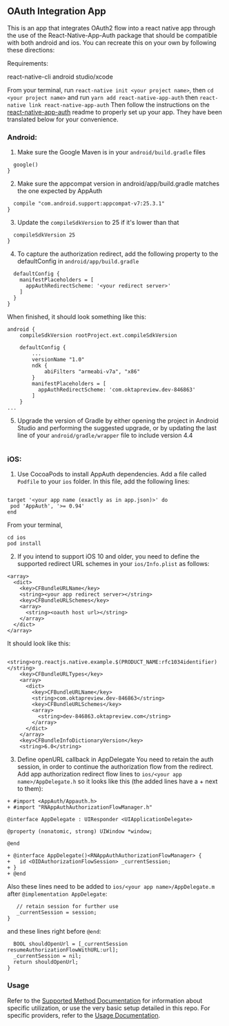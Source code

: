 ## OAuth Integration App

This is an app that integrates OAuth2 flow into a react native app through the
use of the React-Native-App-Auth package that should be compatible with both
android and ios. You can recreate this on your own by following these directions:

Requirements:

react-native-cli
android studio/xcode

From your terminal, run `react-native init <your project name>`, then
`cd <your project name>` and run `yarn add react-native-app-auth` then
`react-native link react-native-app-auth` Then follow the instructions on the
[react-native-app-auth](https://github.com/FormidableLabs/react-native-app-auth)
readme to properly set up your app. They have been translated below for your
convenience.

### Android:
1. Make sure the Google Maven is in your `android/build.gradle` files
```repositories {
  google()
}
```

2. Make sure the appcompat version in android/app/build.gradle matches the one
expected by AppAuth
```dependencies {
  compile "com.android.support:appcompat-v7:25.3.1"
}
```

3. Update the `compileSdkVersion` to 25 if it's lower than that
```android {
  compileSdkVersion 25
}
```

4. To capture the authorization redirect, add the following property to the
defaultConfig in `android/app/build.gradle`
```android {
  defaultConfig {
    manifestPlaceholders = [
      appAuthRedirectScheme: '<your redirect server>'
    ]
  }
}
```
When finished, it should look something like this:
```...
android {
    compileSdkVersion rootProject.ext.compileSdkVersion

    defaultConfig {
        ...
        versionName "1.0"
        ndk {
            abiFilters "armeabi-v7a", "x86"
        }
        manifestPlaceholders = [
          appAuthRedirectScheme: 'com.oktapreview.dev-846863'
        ]
    }
...
```

5. Upgrade the version of Gradle by either opening the project in Android Studio
and performing the suggested upgrade, or by updating the last line of your
`android/gradle/wrapper` file to include version 4.4
```distributionUrl=https\://services.gradle.org/distributions/gradle-4.4-all.zip
```
### iOS:
1. Use CocoaPods to install AppAuth dependencies. Add a file called `Podfile`
to your `ios` folder. In this file, add the following lines:
```platform :ios, '11.0'

target '<your app name (exactly as in app.json)>' do
 pod 'AppAuth', '>= 0.94'
end
```
From your terminal,
```sudo gem install cocoapods
cd ios
pod install
```

2. If you intend to support iOS 10 and older, you need to define the supported redirect URL schemes in your `ios/Info.plist` as follows:
```<key>CFBundleURLTypes</key>
<array>
  <dict>
    <key>CFBundleURLName</key>
    <string><your app redirect server></string>
    <key>CFBundleURLSchemes</key>
    <array>
      <string><oauth host url></string>
    </array>
  </dict>
</array>
```
It should look like this:
```	<key>CFBundleIdentifier</key>
	<string>org.reactjs.native.example.$(PRODUCT_NAME:rfc1034identifier)</string>
	<key>CFBundleURLTypes</key>
	<array>
	  <dict>
	    <key>CFBundleURLName</key>
	    <string>com.oktapreview.dev-846863</string>
	    <key>CFBundleURLSchemes</key>
	    <array>
	      <string>dev-846863.oktapreview.com</string>
	    </array>
	  </dict>
	</array>
	<key>CFBundleInfoDictionaryVersion</key>
	<string>6.0</string>
```

3. Define openURL callback in AppDelegate
You need to retain the auth session, in order to continue the authorization
flow from the redirect. Add app authorization redirect flow lines to
`ios/<your app name>/AppDelegate.h` so it looks like this (the added lines have
a + next to them):
```#import <UIKit/UIKit.h>
+ #import <AppAuth/Appauth.h>
+ #import "RNAppAuthAuthorizationFlowManager.h"

@interface AppDelegate : UIResponder <UIApplicationDelegate>

@property (nonatomic, strong) UIWindow *window;

@end

+ @interface AppDelegate()<RNAppAuthAuthorizationFlowManager> {
+   id <OIDAuthorizationFlowSession> _currentSession;
+ }
+ @end
```
Also these lines need to be added to `ios/<your app name>/AppDelegate.m` after
`@implementation AppDelegate`:
```-(void)setCurrentAuthorizationFlowSession:(id<OIDAuthorizationFlowSession>)session {
   // retain session for further use
   _currentSession = session;
}
```
and these lines right before `@end`:
```- (BOOL)application:(UIApplication *)app openURL:(NSURL *)url options:(NSDictionary<NSString *, id> *)options {
  BOOL shouldOpenUrl = [_currentSession resumeAuthorizationFlowWithURL:url];
  _currentSession = nil;
  return shouldOpenUrl;
}
```

### Usage
 Refer to the [Supported Method Documentation](https://github.com/FormidableLabs/react-native-app-auth#user-content-supported-methods) for information about specific utilization, or use the
 very basic setup detailed in this repo. For specific providers, refer to the [Usage Documentation](https://github.com/FormidableLabs/react-native-app-auth#usage).
